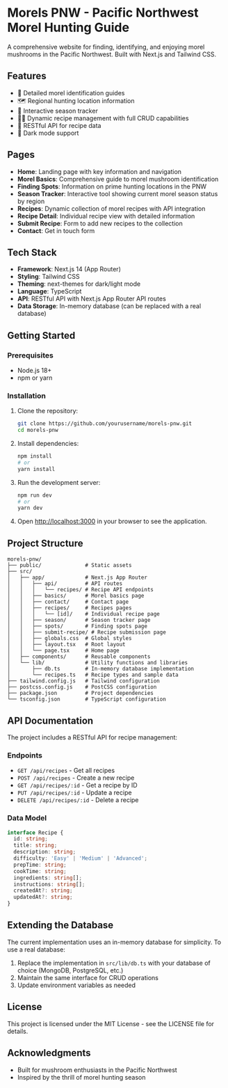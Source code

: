 # Morels PNW - Pacific Northwest Morel Hunting Guide

A comprehensive website for finding, identifying, and enjoying morel mushrooms in the Pacific Northwest. Built with Next.js and Tailwind CSS.

## Features

- 🍄 Detailed morel identification guides
- 🗺️ Regional hunting location information
- 📅 Interactive season tracker
- 👨‍🍳 Dynamic recipe management with full CRUD capabilities
- 🧪 RESTful API for recipe data
- 🌙 Dark mode support

## Pages

- **Home**: Landing page with key information and navigation
- **Morel Basics**: Comprehensive guide to morel mushroom identification
- **Finding Spots**: Information on prime hunting locations in the PNW
- **Season Tracker**: Interactive tool showing current morel season status by region
- **Recipes**: Dynamic collection of morel recipes with API integration
- **Recipe Detail**: Individual recipe view with detailed information
- **Submit Recipe**: Form to add new recipes to the collection
- **Contact**: Get in touch form

## Tech Stack

- **Framework**: Next.js 14 (App Router)
- **Styling**: Tailwind CSS
- **Theming**: next-themes for dark/light mode
- **Language**: TypeScript
- **API**: RESTful API with Next.js App Router API routes
- **Data Storage**: In-memory database (can be replaced with a real database)

## Getting Started

### Prerequisites

- Node.js 18+ 
- npm or yarn

### Installation

1. Clone the repository:
   ```bash
   git clone https://github.com/yourusername/morels-pnw.git
   cd morels-pnw
   ```

2. Install dependencies:
   ```bash
   npm install
   # or
   yarn install
   ```

3. Run the development server:
   ```bash
   npm run dev
   # or
   yarn dev
   ```

4. Open [http://localhost:3000](http://localhost:3000) in your browser to see the application.

## Project Structure

```
morels-pnw/
├── public/              # Static assets
├── src/
│   ├── app/             # Next.js App Router
│   │   ├── api/         # API routes
│   │   │   └── recipes/ # Recipe API endpoints
│   │   ├── basics/      # Morel basics page
│   │   ├── contact/     # Contact page
│   │   ├── recipes/     # Recipes pages
│   │   │   └── [id]/    # Individual recipe page
│   │   ├── season/      # Season tracker page
│   │   ├── spots/       # Finding spots page
│   │   ├── submit-recipe/ # Recipe submission page
│   │   ├── globals.css  # Global styles
│   │   ├── layout.tsx   # Root layout
│   │   └── page.tsx     # Home page
│   ├── components/      # Reusable components
│   └── lib/             # Utility functions and libraries
│       ├── db.ts        # In-memory database implementation
│       └── recipes.ts   # Recipe types and sample data
├── tailwind.config.js   # Tailwind configuration
├── postcss.config.js    # PostCSS configuration
├── package.json         # Project dependencies
└── tsconfig.json        # TypeScript configuration
```

## API Documentation

The project includes a RESTful API for recipe management:

### Endpoints

- `GET /api/recipes` - Get all recipes
- `POST /api/recipes` - Create a new recipe
- `GET /api/recipes/:id` - Get a recipe by ID
- `PUT /api/recipes/:id` - Update a recipe
- `DELETE /api/recipes/:id` - Delete a recipe

### Data Model

```typescript
interface Recipe {
  id: string;
  title: string;
  description: string;
  difficulty: 'Easy' | 'Medium' | 'Advanced';
  prepTime: string;
  cookTime: string;
  ingredients: string[];
  instructions: string[];
  createdAt?: string;
  updatedAt?: string;
}
```

## Extending the Database

The current implementation uses an in-memory database for simplicity. To use a real database:

1. Replace the implementation in `src/lib/db.ts` with your database of choice (MongoDB, PostgreSQL, etc.)
2. Maintain the same interface for CRUD operations
3. Update environment variables as needed

## License

This project is licensed under the MIT License - see the LICENSE file for details.

## Acknowledgments

- Built for mushroom enthusiasts in the Pacific Northwest
- Inspired by the thrill of morel hunting season